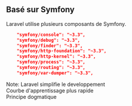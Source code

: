 ## Basé sur Symfony

Laravel utilise plusieurs composants de Symfony.

```json
    "symfony/console": "~3.3",
    "symfony/debug": "~3.3",
    "symfony/finder": "~3.3",
    "symfony/http-foundation": "~3.3",
    "symfony/http-kernel": "~3.3",
    "symfony/process": "~3.3",
    "symfony/routing": "~3.3",
    "symfony/var-dumper": "~3.3",
```

Note:
Laravel simplifie le developpement  
Courbe d'apprentissage plus rapide  
Principe dogmatique